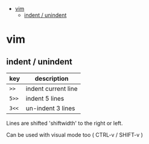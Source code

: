 - [vim](#vim)
  - [indent / unindent](#indent--unindent)
  
# vim

## indent / unindent

key   | description
----  |------------
`>>`  | indent current line
`5>>` | indent 5 lines
`3<<` | un-indent 3 lines

Lines are shifted 'shiftwidth' to the right or left.

Can be used with visual mode too ( CTRL-v / SHIFT-v )
